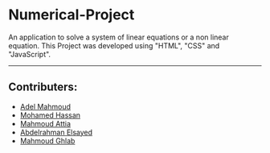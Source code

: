 # Numerical-Project
An application to solve a system of linear equations or a non linear equation.
This Project was developed using "HTML", "CSS" and "JavaScript".

---
## Contributers:
* [Adel Mahmoud](https://github.com/Adel-Mahmoud-Mohamed)
* [Mohamed Hassan](https://github.com/mohamedhassan279)
* [Mahmoud Attia](https://github.com/mahmoudattia12)
* [Abdelrahman Elsayed](https://github.com/abdo2210)
* [Mahmoud Ghlab](https://github.com/Mahmoudjobdis)
